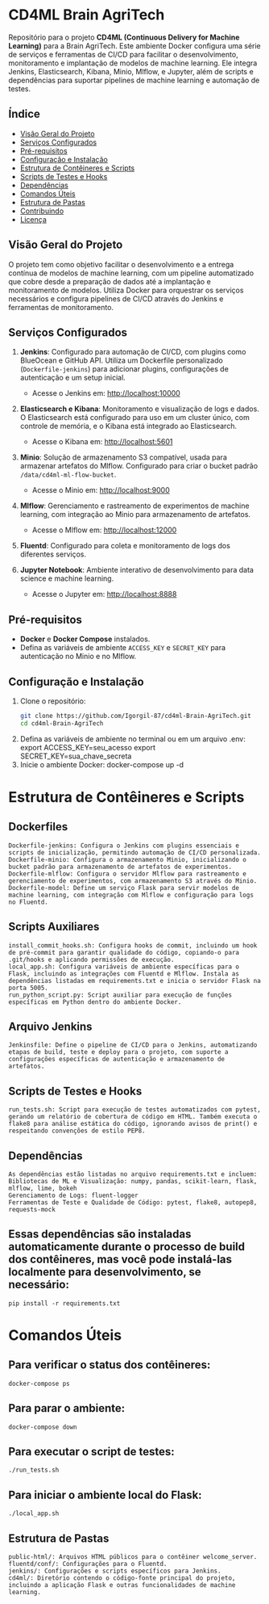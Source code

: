 # CD4ML Brain AgriTech

Repositório para o projeto **CD4ML (Continuous Delivery for Machine Learning)** para a Brain AgriTech. Este ambiente Docker configura uma série de serviços e ferramentas de CI/CD para facilitar o desenvolvimento, monitoramento e implantação de modelos de machine learning. Ele integra Jenkins, Elasticsearch, Kibana, Minio, Mlflow, e Jupyter, além de scripts e dependências para suportar pipelines de machine learning e automação de testes.

## Índice

- [Visão Geral do Projeto](#visão-geral-do-projeto)
- [Serviços Configurados](#serviços-configurados)
- [Pré-requisitos](#pré-requisitos)
- [Configuração e Instalação](#configuração-e-instalação)
- [Estrutura de Contêineres e Scripts](#estrutura-de-contêineres-e-scripts)
- [Scripts de Testes e Hooks](#scripts-de-testes-e-hooks)
- [Dependências](#dependências)
- [Comandos Úteis](#comandos-úteis)
- [Estrutura de Pastas](#estrutura-de-pastas)
- [Contribuindo](#contribuindo)
- [Licença](#licença)

## Visão Geral do Projeto

O projeto tem como objetivo facilitar o desenvolvimento e a entrega contínua de modelos de machine learning, com um pipeline automatizado que cobre desde a preparação de dados até a implantação e monitoramento de modelos. Utiliza Docker para orquestrar os serviços necessários e configura pipelines de CI/CD através do Jenkins e ferramentas de monitoramento.

## Serviços Configurados

1. **Jenkins**: Configurado para automação de CI/CD, com plugins como BlueOcean e GitHub API. Utiliza um Dockerfile personalizado (`Dockerfile-jenkins`) para adicionar plugins, configurações de autenticação e um setup inicial.  
   - Acesse o Jenkins em: [http://localhost:10000](http://localhost:10000)

2. **Elasticsearch e Kibana**: Monitoramento e visualização de logs e dados. O Elasticsearch está configurado para uso em um cluster único, com controle de memória, e o Kibana está integrado ao Elasticsearch.
   - Acesse o Kibana em: [http://localhost:5601](http://localhost:5601)

3. **Minio**: Solução de armazenamento S3 compatível, usada para armazenar artefatos do Mlflow. Configurado para criar o bucket padrão `/data/cd4ml-ml-flow-bucket`.
   - Acesse o Minio em: [http://localhost:9000](http://localhost:9000)

4. **Mlflow**: Gerenciamento e rastreamento de experimentos de machine learning, com integração ao Minio para armazenamento de artefatos.
   - Acesse o Mlflow em: [http://localhost:12000](http://localhost:12000)

5. **Fluentd**: Configurado para coleta e monitoramento de logs dos diferentes serviços.

6. **Jupyter Notebook**: Ambiente interativo de desenvolvimento para data science e machine learning.
   - Acesse o Jupyter em: [http://localhost:8888](http://localhost:8888)

## Pré-requisitos

- **Docker** e **Docker Compose** instalados.
- Defina as variáveis de ambiente `ACCESS_KEY` e `SECRET_KEY` para autenticação no Minio e no Mlflow.

## Configuração e Instalação

1. Clone o repositório:
   ```sh
   git clone https://github.com/Igorgil-87/cd4ml-Brain-AgriTech.git
   cd cd4ml-Brain-AgriTech
2. Defina as variáveis de ambiente no terminal ou em um arquivo .env:
    export ACCESS_KEY=seu_acesso
    export SECRET_KEY=sua_chave_secreta
3. Inicie o ambiente Docker:
    docker-compose up -d

# Estrutura de Contêineres e Scripts
## Dockerfiles
    Dockerfile-jenkins: Configura o Jenkins com plugins essenciais e scripts de inicialização, permitindo automação de CI/CD personalizada.
    Dockerfile-minio: Configura o armazenamento Minio, inicializando o bucket padrão para armazenamento de artefatos de experimentos.
    Dockerfile-mlflow: Configura o servidor Mlflow para rastreamento e gerenciamento de experimentos, com armazenamento S3 através do Minio.
    Dockerfile-model: Define um serviço Flask para servir modelos de machine learning, com integração com Mlflow e configuração para logs no Fluentd.
## Scripts Auxiliares
    install_commit_hooks.sh: Configura hooks de commit, incluindo um hook de pré-commit para garantir qualidade do código, copiando-o para .git/hooks e aplicando permissões de execução.
    local_app.sh: Configura variáveis de ambiente específicas para o Flask, incluindo as integrações com Fluentd e Mlflow. Instala as dependências listadas em requirements.txt e inicia o servidor Flask na porta 5005.
    run_python_script.py: Script auxiliar para execução de funções específicas em Python dentro do ambiente Docker.

## Arquivo Jenkins
    Jenkinsfile: Define o pipeline de CI/CD para o Jenkins, automatizando etapas de build, teste e deploy para o projeto, com suporte a configurações específicas de autenticação e armazenamento de artefatos.
## Scripts de Testes e Hooks
    run_tests.sh: Script para execução de testes automatizados com pytest, gerando um relatório de cobertura de código em HTML. Também executa o flake8 para análise estática do código, ignorando avisos de print() e respeitando convenções de estilo PEP8.
## Dependências
    As dependências estão listadas no arquivo requirements.txt e incluem:
    Bibliotecas de ML e Visualização: numpy, pandas, scikit-learn, flask, mlflow, lime, bokeh
    Gerenciamento de Logs: fluent-logger
    Ferramentas de Teste e Qualidade de Código: pytest, flake8, autopep8, requests-mock

## Essas dependências são instaladas automaticamente durante o processo de build dos contêineres, mas você pode instalá-las localmente para desenvolvimento, se necessário:
    pip install -r requirements.txt

# Comandos Úteis
## Para verificar o status dos contêineres:
    docker-compose ps

## Para parar o ambiente:
    docker-compose down

## Para executar o script de testes:
    ./run_tests.sh

## Para iniciar o ambiente local do Flask:
    ./local_app.sh


## Estrutura de Pastas
    public-html/: Arquivos HTML públicos para o contêiner welcome_server.
    fluentd/conf/: Configurações para o Fluentd.
    jenkins/: Configurações e scripts específicos para Jenkins.
    cd4ml/: Diretório contendo o código-fonte principal do projeto, incluindo a aplicação Flask e outras funcionalidades de machine learning.